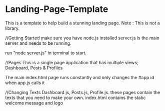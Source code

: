 # Landing-Page-Template
This is a template to help build a stunning landing page. Note : This is not a library.


//Getting Started
make sure you have node.js installed
server.js is the main server and needs to be running.

run "node server.js" in terminal to start.


//Pages
This is a single page application that has multiple views; Dashboard, Posts & Profiles

The main index.html page runs constantly and only changes the #app id when app.js calls it

//Changing Texts
Dashboard.js, Posts.js, Profile.js.
these pages contain the texts that you need to make your own. 
index.html contains the static welcome message and logo

